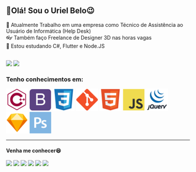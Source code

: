 ### <h2>👋Olá! Sou o Uriel Belo😉</h2>
🔭 Atualmente Trabalho em uma empresa como Técnico de Assistência ao Usuário de Informática (Help Desk) <br>
👓 Também faço Freelance de Designer 3D nas horas vagas <br>
🌱 Estou estudando C#, Flutter e Node.JS <br><br>
<div>
  <img height="140em" src="https://github-readme-stats.vercel.app/api?username=UrielBelo&show_icons=true&theme=tokyonight&include_all_commits=true&count_private=true"/>
  <img height="140em" src="https://github-readme-stats.vercel.app/api/top-langs/?username=UrielBelo&layout=compact&langs_count=7&theme=tokyonight"/>
</div>
<div>
  <h3> Tenho conhecimentos em: </h3>
  <div>
    <img height="60em" src="https://github.com/devicons/devicon/blob/master/icons/cplusplus/cplusplus-line.svg">
    <img height="60em" src="https://github.com/devicons/devicon/blob/master/icons/bootstrap/bootstrap-plain.svg">
    <img height="60em" src="https://github.com/devicons/devicon/blob/master/icons/css3/css3-original.svg">
    <img height="60em" src="https://github.com/devicons/devicon/blob/master/icons/git/git-original.svg">
    <img height="60em" src="https://github.com/devicons/devicon/blob/master/icons/html5/html5-original.svg">
    <img height="60em" src="https://github.com/devicons/devicon/blob/master/icons/javascript/javascript-original.svg">
    <img height="60em" src="https://github.com/devicons/devicon/blob/master/icons/jquery/jquery-original-wordmark.svg">
    <img height="60em" src="https://github.com/devicons/devicon/blob/master/icons/sketch/sketch-original.svg">
    <img height="60em" src="https://github.com/devicons/devicon/blob/master/icons/photoshop/photoshop-plain.svg">
  </div>
</div><hr>
<h4>Venha me conhecer😆</h4>
<a href='https://discord.com/channels/871908826360733826/871908826360733829'><img src='https://img.shields.io/badge/Discord-7289DA?style=for-the-badge&logo=discord&logoColor=white'></a>
<a href='https://www.instagram.com/urielbelo/'><img src='https://img.shields.io/badge/Instagram-E4405F?style=for-the-badge&logo=instagram&logoColor=white'></a>
<a href='https://www.linkedin.com/in/uriel-belo-048b7a16a/'><img src='https://img.shields.io/badge/LinkedIn-0077B5?style=for-the-badge&logo=linkedin&logoColor=white'></a>
<a href='https://twitter.com/uriel_belo'><img src='https://img.shields.io/badge/Twitter-1DA1F2?style=for-the-badge&logo=twitter&logoColor=white'></a>
<a href='https://www.youtube.com/channel/UCjsPrhmDJUBG_w7-uu7XyqQ'><img src='https://img.shields.io/badge/YouTube-FF0000?style=for-the-badge&logo=youtube&logoColor=white'></a>
<a href='https://urielbelo.github.io/mainpage/'><img src='https://img.shields.io/badge/GitHub-100000?style=for-the-badge&logo=github&logoColor=white'></a>
